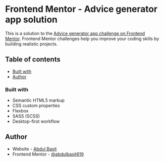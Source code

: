 # Frontend Mentor - Advice generator app solution

This is a solution to the [Advice generator app challenge on Frontend Mentor](https://www.frontendmentor.io/challenges/advice-generator-app-QdUG-13db). Frontend Mentor challenges help you improve your coding skills by building realistic projects.

## Table of contents

- [Built with](#built-with)
- [Author](#author)

### Built with

- Semantic HTML5 markup
- CSS custom properties
- Flexbox
- SASS (SCSS)
- Desktop-first workflow

## Author

- Website - [Abdul Basit](https://www.abdulbasit-wd.netlify.app)
- Frontend Mentor - [@abdulbasit619](https://www.frontendmentor.io/profile/abdulbasit619)

